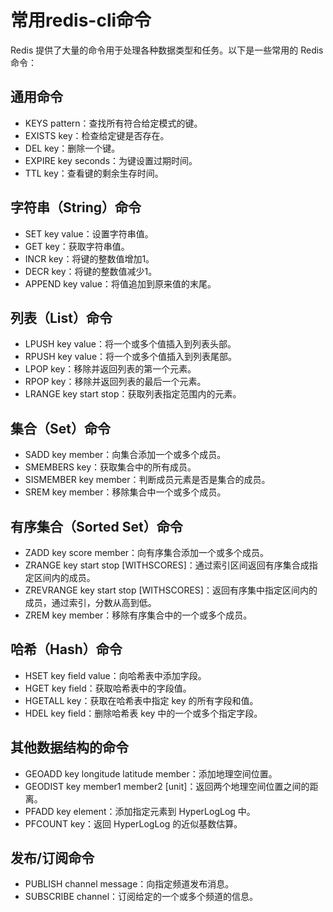 # 常用redis-cli命令

Redis 提供了大量的命令用于处理各种数据类型和任务。以下是一些常用的 Redis 命令：

## 通用命令

-   KEYS pattern：查找所有符合给定模式的键。
-   EXISTS key：检查给定键是否存在。
-   DEL key：删除一个键。
-   EXPIRE key seconds：为键设置过期时间。
-   TTL key：查看键的剩余生存时间。

## 字符串（String）命令

-   SET key value：设置字符串值。
-   GET key：获取字符串值。
-   INCR key：将键的整数值增加1。
-   DECR key：将键的整数值减少1。
-   APPEND key value：将值追加到原来值的末尾。

## 列表（List）命令

-   LPUSH key value：将一个或多个值插入到列表头部。
-   RPUSH key value：将一个或多个值插入到列表尾部。
-   LPOP key：移除并返回列表的第一个元素。
-   RPOP key：移除并返回列表的最后一个元素。
-   LRANGE key start stop：获取列表指定范围内的元素。

## 集合（Set）命令

-   SADD key member：向集合添加一个或多个成员。
-   SMEMBERS key：获取集合中的所有成员。
-   SISMEMBER key member：判断成员元素是否是集合的成员。
-   SREM key member：移除集合中一个或多个成员。

## 有序集合（Sorted Set）命令

-   ZADD key score member：向有序集合添加一个或多个成员。
-   ZRANGE key start stop [WITHSCORES]：通过索引区间返回有序集合成指定区间内的成员。
-   ZREVRANGE key start stop [WITHSCORES]：返回有序集中指定区间内的成员，通过索引，分数从高到低。
-   ZREM key member：移除有序集合中的一个或多个成员。

## 哈希（Hash）命令

-   HSET key field value：向哈希表中添加字段。
-   HGET key field：获取哈希表中的字段值。
-   HGETALL key：获取在哈希表中指定 key 的所有字段和值。
-   HDEL key field：删除哈希表 key 中的一个或多个指定字段。

## 其他数据结构的命令

-   GEOADD key longitude latitude member：添加地理空间位置。
-   GEODIST key member1 member2 [unit]：返回两个地理空间位置之间的距离。
-   PFADD key element：添加指定元素到 HyperLogLog 中。
-   PFCOUNT key：返回 HyperLogLog 的近似基数估算。

## 发布/订阅命令

-   PUBLISH channel message：向指定频道发布消息。
-   SUBSCRIBE channel：订阅给定的一个或多个频道的信息。
